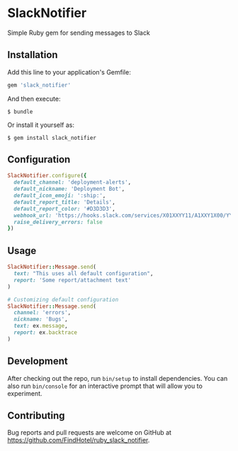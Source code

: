 # SlackNotifier

Simple Ruby gem for sending messages to Slack

## Installation

Add this line to your application's Gemfile:

```ruby
gem 'slack_notifier'
```

And then execute:

    $ bundle

Or install it yourself as:

    $ gem install slack_notifier

## Configuration

```ruby
SlackNotifier.configure({
  default_channel: 'deployment-alerts',
  default_nickname: 'Deployment Bot',
  default_icon_emoji: ':ship:',
  default_report_title: 'Details',
  default_report_color: '#D3D3D3',
  webhook_url: 'https://hooks.slack.com/services/X01XXYY11/A1XXY1X00/YYYYYYYYYYYYYYYYYY',
  raise_delivery_errors: false
})
```

## Usage
```ruby
SlackNotifier::Message.send(
  text: "This uses all default configuration",
  report: 'Some report/attachment text'
)

# Customizing default configuration
SlackNotifier::Message.send(
  channel: 'errors',
  nickname: 'Bugs',
  text: ex.message,
  report: ex.backtrace
)
```

## Development

After checking out the repo, run `bin/setup` to install dependencies. You can also run `bin/console` for an interactive prompt that will allow you to experiment.

## Contributing

Bug reports and pull requests are welcome on GitHub at https://github.com/FindHotel/ruby_slack_notifier.
